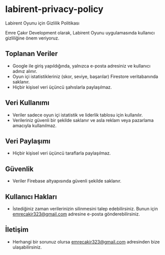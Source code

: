 # labirent-privacy-policy
Labirent Oyunu için Gizlilik Politikası

Emre Çakır Development olarak, Labirent Oyunu uygulamasında kullanıcı gizliliğine önem veriyoruz.

## Toplanan Veriler
- Google ile giriş yapıldığında, yalnızca e-posta adresiniz ve kullanıcı adınız alınır.
- Oyun içi istatistikleriniz (skor, seviye, başarılar) Firestore veritabanında saklanır.
- Hiçbir kişisel veri üçüncü şahıslarla paylaşılmaz.

## Veri Kullanımı
- Veriler sadece oyun içi istatistik ve liderlik tablosu için kullanılır.
- Verileriniz güvenli bir şekilde saklanır ve asla reklam veya pazarlama amacıyla kullanılmaz.

## Veri Paylaşımı
- Hiçbir kişisel veri üçüncü taraflarla paylaşılmaz.

## Güvenlik
- Veriler Firebase altyapısında güvenli şekilde saklanır.

## Kullanıcı Hakları
- İstediğiniz zaman verilerinizin silinmesini talep edebilirsiniz. Bunun için emrecakir323@gmail.com adresine e-posta gönderebilirsiniz.

## İletişim
- Herhangi bir sorunuz olursa emrecakir323@gmail.com adresinden bize ulaşabilirsiniz.
